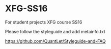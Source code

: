 # XFG-SS16
For student projects XFG course SS16


Please follow the styleguide and add metainfo.txt

https://github.com/QuantLet/Styleguide-and-FAQ
